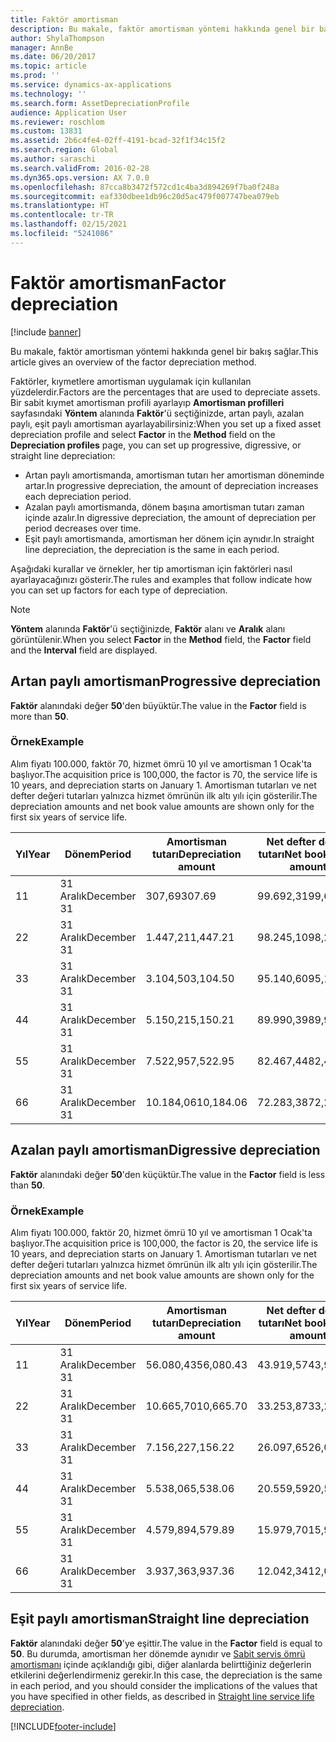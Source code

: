 ```yaml
---
title: Faktör amortisman
description: Bu makale, faktör amortisman yöntemi hakkında genel bir bakış sağlar.
author: ShylaThompson
manager: AnnBe
ms.date: 06/20/2017
ms.topic: article
ms.prod: ''
ms.service: dynamics-ax-applications
ms.technology: ''
ms.search.form: AssetDepreciationProfile
audience: Application User
ms.reviewer: roschlom
ms.custom: 13831
ms.assetid: 2b6c4fe4-02ff-4191-bcad-32f1f34c15f2
ms.search.region: Global
ms.author: saraschi
ms.search.validFrom: 2016-02-28
ms.dyn365.ops.version: AX 7.0.0
ms.openlocfilehash: 87cca8b3472f572cd1c4ba3d894269f7ba0f248a
ms.sourcegitcommit: eaf330dbee1db96c20d5ac479f007747bea079eb
ms.translationtype: HT
ms.contentlocale: tr-TR
ms.lasthandoff: 02/15/2021
ms.locfileid: "5241086"
---
```

# <a name="factor-depreciation"></a><span data-ttu-id="8ecb7-103">Faktör amortisman</span><span class="sxs-lookup"><span data-stu-id="8ecb7-103">Factor depreciation</span></span>

[!include [banner](../includes/banner.md)]

<span data-ttu-id="8ecb7-104">Bu makale, faktör amortisman yöntemi hakkında genel bir bakış sağlar.</span><span class="sxs-lookup"><span data-stu-id="8ecb7-104">This article gives an overview of the factor depreciation method.</span></span>

<span data-ttu-id="8ecb7-105">Faktörler, kıymetlere amortisman uygulamak için kullanılan yüzdelerdir.</span><span class="sxs-lookup"><span data-stu-id="8ecb7-105">Factors are the percentages that are used to depreciate assets.</span></span> <span data-ttu-id="8ecb7-106">Bir sabit kıymet amortisman profili ayarlayıp **Amortisman profilleri** sayfasındaki **Yöntem** alanında **Faktör**'ü seçtiğinizde, artan paylı, azalan paylı, eşit paylı amortisman ayarlayabilirsiniz:</span><span class="sxs-lookup"><span data-stu-id="8ecb7-106">When you set up a fixed asset depreciation profile and select **Factor** in the **Method** field on the **Depreciation profiles** page, you can set up progressive, digressive, or straight line depreciation:</span></span>

-   <span data-ttu-id="8ecb7-107">Artan paylı amortismanda, amortisman tutarı her amortisman döneminde artar.</span><span class="sxs-lookup"><span data-stu-id="8ecb7-107">In progressive depreciation, the amount of depreciation increases each depreciation period.</span></span>
-   <span data-ttu-id="8ecb7-108">Azalan paylı amortismanda, dönem başına amortisman tutarı zaman içinde azalır.</span><span class="sxs-lookup"><span data-stu-id="8ecb7-108">In digressive depreciation, the amount of depreciation per period decreases over time.</span></span>
-   <span data-ttu-id="8ecb7-109">Eşit paylı amortismanda, amortisman her dönem için aynıdır.</span><span class="sxs-lookup"><span data-stu-id="8ecb7-109">In straight line depreciation, the depreciation is the same in each period.</span></span>

<span data-ttu-id="8ecb7-110">Aşağıdaki kurallar ve örnekler, her tip amortisman için faktörleri nasıl ayarlayacağınızı gösterir.</span><span class="sxs-lookup"><span data-stu-id="8ecb7-110">The rules and examples that follow indicate how you can set up factors for each type of depreciation.</span></span> 

> [!NOTE] 
> <span data-ttu-id="8ecb7-111">**Yöntem** alanında **Faktör**'ü seçtiğinizde, **Faktör** alanı ve **Aralık** alanı görüntülenir.</span><span class="sxs-lookup"><span data-stu-id="8ecb7-111">When you select **Factor** in the **Method** field, the **Factor** field and the **Interval** field are displayed.</span></span>

## <a name="progressive-depreciation"></a><span data-ttu-id="8ecb7-112">Artan paylı amortisman</span><span class="sxs-lookup"><span data-stu-id="8ecb7-112">Progressive depreciation</span></span>
<span data-ttu-id="8ecb7-113">**Faktör** alanındaki değer **50**'den büyüktür.</span><span class="sxs-lookup"><span data-stu-id="8ecb7-113">The value in the **Factor** field is more than **50**.</span></span>

### <a name="example"></a><span data-ttu-id="8ecb7-114">Örnek</span><span class="sxs-lookup"><span data-stu-id="8ecb7-114">Example</span></span>

<span data-ttu-id="8ecb7-115">Alım fiyatı 100.000, faktör 70, hizmet ömrü 10 yıl ve amortisman 1 Ocak'ta başlıyor.</span><span class="sxs-lookup"><span data-stu-id="8ecb7-115">The acquisition price is 100,000, the factor is 70, the service life is 10 years, and depreciation starts on January 1.</span></span> <span data-ttu-id="8ecb7-116">Amortisman tutarları ve net defter değeri tutarları yalnızca hizmet ömrünün ilk altı yılı için gösterilir.</span><span class="sxs-lookup"><span data-stu-id="8ecb7-116">The depreciation amounts and net book value amounts are shown only for the first six years of service life.</span></span>

| <span data-ttu-id="8ecb7-117">Yıl</span><span class="sxs-lookup"><span data-stu-id="8ecb7-117">Year</span></span> | <span data-ttu-id="8ecb7-118">Dönem</span><span class="sxs-lookup"><span data-stu-id="8ecb7-118">Period</span></span>      | <span data-ttu-id="8ecb7-119">Amortisman tutarı</span><span class="sxs-lookup"><span data-stu-id="8ecb7-119">Depreciation amount</span></span> | <span data-ttu-id="8ecb7-120">Net defter değeri tutarı</span><span class="sxs-lookup"><span data-stu-id="8ecb7-120">Net book value amount</span></span> |
|------|-------------|---------------------|-----------------------|
| <span data-ttu-id="8ecb7-121">1</span><span class="sxs-lookup"><span data-stu-id="8ecb7-121">1</span></span>    | <span data-ttu-id="8ecb7-122">31 Aralık</span><span class="sxs-lookup"><span data-stu-id="8ecb7-122">December 31</span></span> | <span data-ttu-id="8ecb7-123">307,69</span><span class="sxs-lookup"><span data-stu-id="8ecb7-123">307.69</span></span>              | <span data-ttu-id="8ecb7-124">99.692,31</span><span class="sxs-lookup"><span data-stu-id="8ecb7-124">99,692.31</span></span>             |
| <span data-ttu-id="8ecb7-125">2</span><span class="sxs-lookup"><span data-stu-id="8ecb7-125">2</span></span>    | <span data-ttu-id="8ecb7-126">31 Aralık</span><span class="sxs-lookup"><span data-stu-id="8ecb7-126">December 31</span></span> | <span data-ttu-id="8ecb7-127">1.447,21</span><span class="sxs-lookup"><span data-stu-id="8ecb7-127">1,447.21</span></span>            | <span data-ttu-id="8ecb7-128">98.245,10</span><span class="sxs-lookup"><span data-stu-id="8ecb7-128">98,245.10</span></span>             |
| <span data-ttu-id="8ecb7-129">3</span><span class="sxs-lookup"><span data-stu-id="8ecb7-129">3</span></span>    | <span data-ttu-id="8ecb7-130">31 Aralık</span><span class="sxs-lookup"><span data-stu-id="8ecb7-130">December 31</span></span> | <span data-ttu-id="8ecb7-131">3.104,50</span><span class="sxs-lookup"><span data-stu-id="8ecb7-131">3,104.50</span></span>            | <span data-ttu-id="8ecb7-132">95.140,60</span><span class="sxs-lookup"><span data-stu-id="8ecb7-132">95,140.60</span></span>             |
| <span data-ttu-id="8ecb7-133">4</span><span class="sxs-lookup"><span data-stu-id="8ecb7-133">4</span></span>    | <span data-ttu-id="8ecb7-134">31 Aralık</span><span class="sxs-lookup"><span data-stu-id="8ecb7-134">December 31</span></span> | <span data-ttu-id="8ecb7-135">5.150,21</span><span class="sxs-lookup"><span data-stu-id="8ecb7-135">5,150.21</span></span>            | <span data-ttu-id="8ecb7-136">89.990,39</span><span class="sxs-lookup"><span data-stu-id="8ecb7-136">89,990.39</span></span>             |
| <span data-ttu-id="8ecb7-137">5</span><span class="sxs-lookup"><span data-stu-id="8ecb7-137">5</span></span>    | <span data-ttu-id="8ecb7-138">31 Aralık</span><span class="sxs-lookup"><span data-stu-id="8ecb7-138">December 31</span></span> | <span data-ttu-id="8ecb7-139">7.522,95</span><span class="sxs-lookup"><span data-stu-id="8ecb7-139">7,522.95</span></span>            | <span data-ttu-id="8ecb7-140">82.467,44</span><span class="sxs-lookup"><span data-stu-id="8ecb7-140">82,467.44</span></span>             |
| <span data-ttu-id="8ecb7-141">6</span><span class="sxs-lookup"><span data-stu-id="8ecb7-141">6</span></span>    | <span data-ttu-id="8ecb7-142">31 Aralık</span><span class="sxs-lookup"><span data-stu-id="8ecb7-142">December 31</span></span> | <span data-ttu-id="8ecb7-143">10.184,06</span><span class="sxs-lookup"><span data-stu-id="8ecb7-143">10,184.06</span></span>           | <span data-ttu-id="8ecb7-144">72.283,38</span><span class="sxs-lookup"><span data-stu-id="8ecb7-144">72,283.38</span></span>             |

## <a name="digressive-depreciation"></a><span data-ttu-id="8ecb7-145">Azalan paylı amortisman</span><span class="sxs-lookup"><span data-stu-id="8ecb7-145">Digressive depreciation</span></span>
<span data-ttu-id="8ecb7-146">**Faktör** alanındaki değer **50**'den küçüktür.</span><span class="sxs-lookup"><span data-stu-id="8ecb7-146">The value in the **Factor** field is less than **50**.</span></span>

### <a name="example"></a><span data-ttu-id="8ecb7-147">Örnek</span><span class="sxs-lookup"><span data-stu-id="8ecb7-147">Example</span></span>

<span data-ttu-id="8ecb7-148">Alım fiyatı 100.000, faktör 20, hizmet ömrü 10 yıl ve amortisman 1 Ocak'ta başlıyor.</span><span class="sxs-lookup"><span data-stu-id="8ecb7-148">The acquisition price is 100,000, the factor is 20, the service life is 10 years, and depreciation starts on January 1.</span></span> <span data-ttu-id="8ecb7-149">Amortisman tutarları ve net defter değeri tutarları yalnızca hizmet ömrünün ilk altı yılı için gösterilir.</span><span class="sxs-lookup"><span data-stu-id="8ecb7-149">The depreciation amounts and net book value amounts are shown only for the first six years of service life.</span></span>

| <span data-ttu-id="8ecb7-150">Yıl</span><span class="sxs-lookup"><span data-stu-id="8ecb7-150">Year</span></span> | <span data-ttu-id="8ecb7-151">Dönem</span><span class="sxs-lookup"><span data-stu-id="8ecb7-151">Period</span></span>      | <span data-ttu-id="8ecb7-152">Amortisman tutarı</span><span class="sxs-lookup"><span data-stu-id="8ecb7-152">Depreciation amount</span></span> | <span data-ttu-id="8ecb7-153">Net defter değeri tutarı</span><span class="sxs-lookup"><span data-stu-id="8ecb7-153">Net book value amount</span></span> |
|------|-------------|---------------------|-----------------------|
| <span data-ttu-id="8ecb7-154">1</span><span class="sxs-lookup"><span data-stu-id="8ecb7-154">1</span></span>    | <span data-ttu-id="8ecb7-155">31 Aralık</span><span class="sxs-lookup"><span data-stu-id="8ecb7-155">December 31</span></span> | <span data-ttu-id="8ecb7-156">56.080,43</span><span class="sxs-lookup"><span data-stu-id="8ecb7-156">56,080.43</span></span>           | <span data-ttu-id="8ecb7-157">43.919,57</span><span class="sxs-lookup"><span data-stu-id="8ecb7-157">43,919.57</span></span>             |
| <span data-ttu-id="8ecb7-158">2</span><span class="sxs-lookup"><span data-stu-id="8ecb7-158">2</span></span>    | <span data-ttu-id="8ecb7-159">31 Aralık</span><span class="sxs-lookup"><span data-stu-id="8ecb7-159">December 31</span></span> | <span data-ttu-id="8ecb7-160">10.665,70</span><span class="sxs-lookup"><span data-stu-id="8ecb7-160">10,665.70</span></span>           | <span data-ttu-id="8ecb7-161">33.253,87</span><span class="sxs-lookup"><span data-stu-id="8ecb7-161">33,253.87</span></span>             |
| <span data-ttu-id="8ecb7-162">3</span><span class="sxs-lookup"><span data-stu-id="8ecb7-162">3</span></span>    | <span data-ttu-id="8ecb7-163">31 Aralık</span><span class="sxs-lookup"><span data-stu-id="8ecb7-163">December 31</span></span> | <span data-ttu-id="8ecb7-164">7.156,22</span><span class="sxs-lookup"><span data-stu-id="8ecb7-164">7,156.22</span></span>            | <span data-ttu-id="8ecb7-165">26.097,65</span><span class="sxs-lookup"><span data-stu-id="8ecb7-165">26,097.65</span></span>             |
| <span data-ttu-id="8ecb7-166">4</span><span class="sxs-lookup"><span data-stu-id="8ecb7-166">4</span></span>    | <span data-ttu-id="8ecb7-167">31 Aralık</span><span class="sxs-lookup"><span data-stu-id="8ecb7-167">December 31</span></span> | <span data-ttu-id="8ecb7-168">5.538,06</span><span class="sxs-lookup"><span data-stu-id="8ecb7-168">5,538.06</span></span>            | <span data-ttu-id="8ecb7-169">20.559,59</span><span class="sxs-lookup"><span data-stu-id="8ecb7-169">20,559.59</span></span>             |
| <span data-ttu-id="8ecb7-170">5</span><span class="sxs-lookup"><span data-stu-id="8ecb7-170">5</span></span>    | <span data-ttu-id="8ecb7-171">31 Aralık</span><span class="sxs-lookup"><span data-stu-id="8ecb7-171">December 31</span></span> | <span data-ttu-id="8ecb7-172">4.579,89</span><span class="sxs-lookup"><span data-stu-id="8ecb7-172">4,579.89</span></span>            | <span data-ttu-id="8ecb7-173">15.979,70</span><span class="sxs-lookup"><span data-stu-id="8ecb7-173">15,979.70</span></span>             |
| <span data-ttu-id="8ecb7-174">6</span><span class="sxs-lookup"><span data-stu-id="8ecb7-174">6</span></span>    | <span data-ttu-id="8ecb7-175">31 Aralık</span><span class="sxs-lookup"><span data-stu-id="8ecb7-175">December 31</span></span> | <span data-ttu-id="8ecb7-176">3.937,36</span><span class="sxs-lookup"><span data-stu-id="8ecb7-176">3,937.36</span></span>            | <span data-ttu-id="8ecb7-177">12.042,34</span><span class="sxs-lookup"><span data-stu-id="8ecb7-177">12,042.34</span></span>             |

## <a name="straight-line-depreciation"></a><span data-ttu-id="8ecb7-178">Eşit paylı amortisman</span><span class="sxs-lookup"><span data-stu-id="8ecb7-178">Straight line depreciation</span></span>
<span data-ttu-id="8ecb7-179">**Faktör** alanındaki değer **50**'ye eşittir.</span><span class="sxs-lookup"><span data-stu-id="8ecb7-179">The value in the **Factor** field is equal to **50**.</span></span> <span data-ttu-id="8ecb7-180">Bu durumda, amortisman her dönemde aynıdır ve [Sabit servis ömrü amortismanı](straight-line-service-life-depreciation.md) içinde açıklandığı gibi, diğer alanlarda belirttiğiniz değerlerin etkilerini değerlendirmeniz gerekir.</span><span class="sxs-lookup"><span data-stu-id="8ecb7-180">In this case, the depreciation is the same in each period, and you should consider the implications of the values that you have specified in other fields, as described in [Straight line service life depreciation](straight-line-service-life-depreciation.md).</span></span>





[!INCLUDE[footer-include](../../includes/footer-banner.md)]
